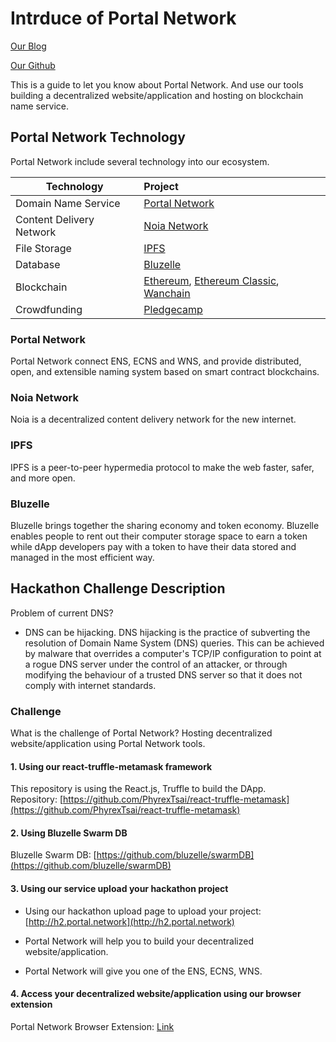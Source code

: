 # Intrduce of Portal Network

[Our Blog](https://medium.com/portalnetworkofficial)

[Our Github](https://github.com/PortalNetwork)

This is a guide to let you know about Portal Network. And use our tools building a decentralized website/application and hosting on blockchain name service.

## Portal Network Technology

Portal Network include several technology into our ecosystem.

Technology               | Project
-------------------------|:-------------------------------------
Domain Name Service      | [Portal Network](https://www.portal.network/)
Content Delivery Network | [Noia Network](http://noia.network/)
File Storage             | [IPFS](https://ipfs.io/)
Database                 | [Bluzelle](https://bluzelle.com/)
Blockchain               | [Ethereum](https://ethereum.org/), [Ethereum Classic](https://ethereumclassic.org/), [Wanchain](https://wanchain.org/)
Crowdfunding             | [Pledgecamp](https://pledgecamp.com/)


### Portal Network

Portal Network connect ENS, ECNS and WNS, and provide distributed, open, and extensible naming system based on smart contract blockchains.

### Noia Network

Noia is a decentralized content delivery network for the new internet.

### IPFS

IPFS is a peer-to-peer hypermedia protocol to make the web faster, safer, and more open.

### Bluzelle

Bluzelle brings together the sharing economy and token economy. Bluzelle enables people to rent out their computer storage space to earn a token while dApp developers pay with a token to have their data stored and managed in the most efficient way.

## Hackathon Challenge Description

Problem of current DNS?
- DNS can be hijacking. DNS hijacking is the practice of subverting the resolution of Domain Name System (DNS) queries. This can be achieved by malware that overrides a computer's TCP/IP configuration to point at a rogue DNS server under the control of an attacker, or through modifying the behaviour of a trusted DNS server so that it does not comply with internet standards.

### Challenge 
What is the challenge of Portal Network? Hosting decentralized website/application using Portal Network tools.

#### 1. Using our react-truffle-metamask framework

This repository is using the React.js, Truffle to build the DApp.  
Repository: [https://github.com/PhyrexTsai/react-truffle-metamask](https://github.com/PhyrexTsai/react-truffle-metamask)

#### 2. Using Bluzelle Swarm DB 

Bluzelle Swarm DB: 
[https://github.com/bluzelle/swarmDB](https://github.com/bluzelle/swarmDB)

#### 3. Using our service upload your hackathon project

- Using our hackathon upload page to upload your project: [http://h2.portal.network](http://h2.portal.network)

- Portal Network will help you to build your decentralized website/application.
- Portal Network will give you one of the ENS, ECNS, WNS.

#### 4. Access your decentralized website/application using our browser extension

Portal Network Browser Extension: [Link](https://chrome.google.com/webstore/detail/portal-network/apcnffelpkinnpoapmokieojaffmcpmf?utm_source=chrome-ntp-icon)
